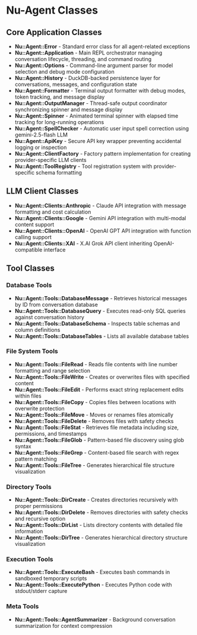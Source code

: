 # Nu-Agent Classes

## Core Application Classes

- **Nu::Agent::Error** - Standard error class for all agent-related exceptions
- **Nu::Agent::Application** - Main REPL orchestrator managing conversation lifecycle, threading, and command routing
- **Nu::Agent::Options** - Command-line argument parser for model selection and debug mode configuration
- **Nu::Agent::History** - DuckDB-backed persistence layer for conversations, messages, and configuration state
- **Nu::Agent::Formatter** - Terminal output formatter with debug modes, token tracking, and message display
- **Nu::Agent::OutputManager** - Thread-safe output coordinator synchronizing spinner and message display
- **Nu::Agent::Spinner** - Animated terminal spinner with elapsed time tracking for long-running operations
- **Nu::Agent::SpellChecker** - Automatic user input spell correction using gemini-2.5-flash LLM
- **Nu::Agent::ApiKey** - Secure API key wrapper preventing accidental logging or inspection
- **Nu::Agent::ClientFactory** - Factory pattern implementation for creating provider-specific LLM clients
- **Nu::Agent::ToolRegistry** - Tool registration system with provider-specific schema formatting

## LLM Client Classes

- **Nu::Agent::Clients::Anthropic** - Claude API integration with message formatting and cost calculation
- **Nu::Agent::Clients::Google** - Gemini API integration with multi-modal content support
- **Nu::Agent::Clients::OpenAI** - OpenAI GPT API integration with function calling support
- **Nu::Agent::Clients::XAI** - X.AI Grok API client inheriting OpenAI-compatible interface

## Tool Classes

### Database Tools
- **Nu::Agent::Tools::DatabaseMessage** - Retrieves historical messages by ID from conversation database
- **Nu::Agent::Tools::DatabaseQuery** - Executes read-only SQL queries against conversation history
- **Nu::Agent::Tools::DatabaseSchema** - Inspects table schemas and column definitions
- **Nu::Agent::Tools::DatabaseTables** - Lists all available database tables

### File System Tools
- **Nu::Agent::Tools::FileRead** - Reads file contents with line number formatting and range selection
- **Nu::Agent::Tools::FileWrite** - Creates or overwrites files with specified content
- **Nu::Agent::Tools::FileEdit** - Performs exact string replacement edits within files
- **Nu::Agent::Tools::FileCopy** - Copies files between locations with overwrite protection
- **Nu::Agent::Tools::FileMove** - Moves or renames files atomically
- **Nu::Agent::Tools::FileDelete** - Removes files with safety checks
- **Nu::Agent::Tools::FileStat** - Retrieves file metadata including size, permissions, and timestamps
- **Nu::Agent::Tools::FileGlob** - Pattern-based file discovery using glob syntax
- **Nu::Agent::Tools::FileGrep** - Content-based file search with regex pattern matching
- **Nu::Agent::Tools::FileTree** - Generates hierarchical file structure visualization

### Directory Tools
- **Nu::Agent::Tools::DirCreate** - Creates directories recursively with proper permissions
- **Nu::Agent::Tools::DirDelete** - Removes directories with safety checks and recursive option
- **Nu::Agent::Tools::DirList** - Lists directory contents with detailed file information
- **Nu::Agent::Tools::DirTree** - Generates hierarchical directory structure visualization

### Execution Tools
- **Nu::Agent::Tools::ExecuteBash** - Executes bash commands in sandboxed temporary scripts
- **Nu::Agent::Tools::ExecutePython** - Executes Python code with stdout/stderr capture

### Meta Tools
- **Nu::Agent::Tools::AgentSummarizer** - Background conversation summarization for context compression
